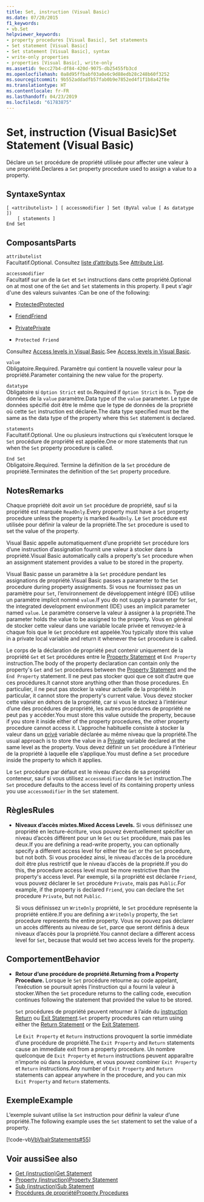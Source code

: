 ```yaml
---
title: Set, instruction (Visual Basic)
ms.date: 07/20/2015
f1_keywords:
- vb.Set
helpviewer_keywords:
- property procedures [Visual Basic], Set statements
- Set statement [Visual Basic]
- Set statement [Visual Basic], syntax
- write-only properties
- properties [Visual Basic], write-only
ms.assetid: 9ecc27b4-df84-420d-9075-db25455fb3cd
ms.openlocfilehash: 0a8d95ffbabf03a0e6c9d88edb28c248b60f3252
ms.sourcegitcommit: 9b552addadfb57fab0b9e7852ed4f1f1b8a42f8e
ms.translationtype: HT
ms.contentlocale: fr-FR
ms.lasthandoff: 04/23/2019
ms.locfileid: "61783875"
---
```

# <a name="set-statement-visual-basic"></a><span data-ttu-id="e57ca-102">Set, instruction (Visual Basic)</span><span class="sxs-lookup"><span data-stu-id="e57ca-102">Set Statement (Visual Basic)</span></span>
<span data-ttu-id="e57ca-103">Déclare un `Set` procédure de propriété utilisée pour affecter une valeur à une propriété.</span><span class="sxs-lookup"><span data-stu-id="e57ca-103">Declares a `Set` property procedure used to assign a value to a property.</span></span>  
  
## <a name="syntax"></a><span data-ttu-id="e57ca-104">Syntaxe</span><span class="sxs-lookup"><span data-stu-id="e57ca-104">Syntax</span></span>  
  
```  
[ <attributelist> ] [ accessmodifier ] Set (ByVal value [ As datatype ])  
    [ statements ]  
End Set  
```  
  
## <a name="parts"></a><span data-ttu-id="e57ca-105">Composants</span><span class="sxs-lookup"><span data-stu-id="e57ca-105">Parts</span></span>  
 `attributelist`  
 <span data-ttu-id="e57ca-106">Facultatif.</span><span class="sxs-lookup"><span data-stu-id="e57ca-106">Optional.</span></span> <span data-ttu-id="e57ca-107">Consultez [liste d’attributs](../../../visual-basic/language-reference/statements/attribute-list.md).</span><span class="sxs-lookup"><span data-stu-id="e57ca-107">See [Attribute List](../../../visual-basic/language-reference/statements/attribute-list.md).</span></span>  
  
 `accessmodifier`  
 <span data-ttu-id="e57ca-108">Facultatif sur un de la `Get` et `Set` instructions dans cette propriété.</span><span class="sxs-lookup"><span data-stu-id="e57ca-108">Optional on at most one of the `Get` and `Set` statements in this property.</span></span> <span data-ttu-id="e57ca-109">Il peut s'agir d'une des valeurs suivantes :</span><span class="sxs-lookup"><span data-stu-id="e57ca-109">Can be one of the following:</span></span>  
  
- [<span data-ttu-id="e57ca-110">Protected</span><span class="sxs-lookup"><span data-stu-id="e57ca-110">Protected</span></span>](../../../visual-basic/language-reference/modifiers/protected.md)  
  
- [<span data-ttu-id="e57ca-111">Friend</span><span class="sxs-lookup"><span data-stu-id="e57ca-111">Friend</span></span>](../../../visual-basic/language-reference/modifiers/friend.md)  
  
- [<span data-ttu-id="e57ca-112">Private</span><span class="sxs-lookup"><span data-stu-id="e57ca-112">Private</span></span>](../../../visual-basic/language-reference/modifiers/private.md)  
  
- `Protected Friend`  
  
 <span data-ttu-id="e57ca-113">Consultez [Access levels in Visual Basic](../../../visual-basic/programming-guide/language-features/declared-elements/access-levels.md).</span><span class="sxs-lookup"><span data-stu-id="e57ca-113">See [Access levels in Visual Basic](../../../visual-basic/programming-guide/language-features/declared-elements/access-levels.md).</span></span>  
  
 `value`  
 <span data-ttu-id="e57ca-114">Obligatoire.</span><span class="sxs-lookup"><span data-stu-id="e57ca-114">Required.</span></span> <span data-ttu-id="e57ca-115">Paramètre qui contient la nouvelle valeur pour la propriété.</span><span class="sxs-lookup"><span data-stu-id="e57ca-115">Parameter containing the new value for the property.</span></span>  
  
 `datatype`  
 <span data-ttu-id="e57ca-116">Obligatoire si `Option Strict` est `On`.</span><span class="sxs-lookup"><span data-stu-id="e57ca-116">Required if `Option Strict` is `On`.</span></span> <span data-ttu-id="e57ca-117">Type de données de la `value` paramètre.</span><span class="sxs-lookup"><span data-stu-id="e57ca-117">Data type of the `value` parameter.</span></span> <span data-ttu-id="e57ca-118">Le type de données spécifié doit être le même que le type de données de la propriété où cette `Set` instruction est déclarée.</span><span class="sxs-lookup"><span data-stu-id="e57ca-118">The data type specified must be the same as the data type of the property where this `Set` statement is declared.</span></span>  
  
 `statements`  
 <span data-ttu-id="e57ca-119">Facultatif.</span><span class="sxs-lookup"><span data-stu-id="e57ca-119">Optional.</span></span> <span data-ttu-id="e57ca-120">Une ou plusieurs instructions qui s’exécutent lorsque le `Set` procédure de propriété est appelée.</span><span class="sxs-lookup"><span data-stu-id="e57ca-120">One or more statements that run when the `Set` property procedure is called.</span></span>  
  
 `End Set`  
 <span data-ttu-id="e57ca-121">Obligatoire.</span><span class="sxs-lookup"><span data-stu-id="e57ca-121">Required.</span></span> <span data-ttu-id="e57ca-122">Termine la définition de la `Set` procédure de propriété.</span><span class="sxs-lookup"><span data-stu-id="e57ca-122">Terminates the definition of the `Set` property procedure.</span></span>  
  
## <a name="remarks"></a><span data-ttu-id="e57ca-123">Notes</span><span class="sxs-lookup"><span data-stu-id="e57ca-123">Remarks</span></span>  
 <span data-ttu-id="e57ca-124">Chaque propriété doit avoir un `Set` procédure de propriété, sauf si la propriété est marquée `ReadOnly`.</span><span class="sxs-lookup"><span data-stu-id="e57ca-124">Every property must have a `Set` property procedure unless the property is marked `ReadOnly`.</span></span> <span data-ttu-id="e57ca-125">Le `Set` procédure est utilisée pour définir la valeur de la propriété.</span><span class="sxs-lookup"><span data-stu-id="e57ca-125">The `Set` procedure is used to set the value of the property.</span></span>  
  
 <span data-ttu-id="e57ca-126">Visual Basic appelle automatiquement d’une propriété `Set` procédure lors d’une instruction d’assignation fournit une valeur à stocker dans la propriété.</span><span class="sxs-lookup"><span data-stu-id="e57ca-126">Visual Basic automatically calls a property's `Set` procedure when an assignment statement provides a value to be stored in the property.</span></span>  
  
 <span data-ttu-id="e57ca-127">Visual Basic passe un paramètre à la `Set` procédure pendant les assignations de propriété.</span><span class="sxs-lookup"><span data-stu-id="e57ca-127">Visual Basic passes a parameter to the `Set` procedure during property assignments.</span></span> <span data-ttu-id="e57ca-128">Si vous ne fournissez pas un paramètre pour `Set`, l’environnement de développement intégré (IDE) utilise un paramètre implicit nommé `value`.</span><span class="sxs-lookup"><span data-stu-id="e57ca-128">If you do not supply a parameter for `Set`, the integrated development environment (IDE) uses an implicit parameter named `value`.</span></span> <span data-ttu-id="e57ca-129">Le paramètre conserve la valeur à assigner à la propriété.</span><span class="sxs-lookup"><span data-stu-id="e57ca-129">The parameter holds the value to be assigned to the property.</span></span> <span data-ttu-id="e57ca-130">Vous en général de stocker cette valeur dans une variable locale privée et renvoyez-le à chaque fois que le `Get` procédure est appelée.</span><span class="sxs-lookup"><span data-stu-id="e57ca-130">You typically store this value in a private local variable and return it whenever the `Get` procedure is called.</span></span>  
  
 <span data-ttu-id="e57ca-131">Le corps de la déclaration de propriété peut contenir uniquement de la propriété `Get` et `Set` procédures entre le [Property Statement](../../../visual-basic/language-reference/statements/property-statement.md) et `End Property` instruction.</span><span class="sxs-lookup"><span data-stu-id="e57ca-131">The body of the property declaration can contain only the property's `Get` and `Set` procedures between the [Property Statement](../../../visual-basic/language-reference/statements/property-statement.md) and the `End Property` statement.</span></span> <span data-ttu-id="e57ca-132">Il ne peut pas stocker quoi que ce soit d’autre que ces procédures.</span><span class="sxs-lookup"><span data-stu-id="e57ca-132">It cannot store anything other than those procedures.</span></span> <span data-ttu-id="e57ca-133">En particulier, il ne peut pas stocker la valeur actuelle de la propriété.</span><span class="sxs-lookup"><span data-stu-id="e57ca-133">In particular, it cannot store the property's current value.</span></span> <span data-ttu-id="e57ca-134">Vous devez stocker cette valeur en dehors de la propriété, car si vous le stockez à l’intérieur d’une des procédures de propriété, les autres procédures de propriété ne peut pas y accéder.</span><span class="sxs-lookup"><span data-stu-id="e57ca-134">You must store this value outside the property, because if you store it inside either of the property procedures, the other property procedure cannot access it.</span></span> <span data-ttu-id="e57ca-135">L’approche habituelle consiste à stocker la valeur dans un [privé](../../../visual-basic/language-reference/modifiers/private.md) variable déclarée au même niveau que la propriété.</span><span class="sxs-lookup"><span data-stu-id="e57ca-135">The usual approach is to store the value in a [Private](../../../visual-basic/language-reference/modifiers/private.md) variable declared at the same level as the property.</span></span> <span data-ttu-id="e57ca-136">Vous devez définir un `Set` procédure à l’intérieur de la propriété à laquelle elle s’applique.</span><span class="sxs-lookup"><span data-stu-id="e57ca-136">You must define a `Set` procedure inside the property to which it applies.</span></span>  
  
 <span data-ttu-id="e57ca-137">Le `Set` procédure par défaut est le niveau d’accès de sa propriété conteneur, sauf si vous utilisez `accessmodifier` dans le `Set` instruction.</span><span class="sxs-lookup"><span data-stu-id="e57ca-137">The `Set` procedure defaults to the access level of its containing property unless you use `accessmodifier` in the `Set` statement.</span></span>  
  
## <a name="rules"></a><span data-ttu-id="e57ca-138">Règles</span><span class="sxs-lookup"><span data-stu-id="e57ca-138">Rules</span></span>  
  
- <span data-ttu-id="e57ca-139">**Niveaux d’accès mixtes.**</span><span class="sxs-lookup"><span data-stu-id="e57ca-139">**Mixed Access Levels.**</span></span> <span data-ttu-id="e57ca-140">Si vous définissez une propriété en lecture-écriture, vous pouvez éventuellement spécifier un niveau d’accès différent pour un le `Get` ou `Set` procédure, mais pas les deux.</span><span class="sxs-lookup"><span data-stu-id="e57ca-140">If you are defining a read-write property, you can optionally specify a different access level for either the `Get` or the `Set` procedure, but not both.</span></span> <span data-ttu-id="e57ca-141">Si vous procédez ainsi, le niveau d’accès de la procédure doit être plus restrictif que le niveau d’accès de la propriété.</span><span class="sxs-lookup"><span data-stu-id="e57ca-141">If you do this, the procedure access level must be more restrictive than the property's access level.</span></span> <span data-ttu-id="e57ca-142">Par exemple, si la propriété est déclarée `Friend`, vous pouvez déclarer le `Set` procédure `Private`, mais pas `Public`.</span><span class="sxs-lookup"><span data-stu-id="e57ca-142">For example, if the property is declared `Friend`, you can declare the `Set` procedure `Private`, but not `Public`.</span></span>  
  
     <span data-ttu-id="e57ca-143">Si vous définissez un `WriteOnly` propriété, le `Set` procédure représente la propriété entière.</span><span class="sxs-lookup"><span data-stu-id="e57ca-143">If you are defining a `WriteOnly` property, the `Set` procedure represents the entire property.</span></span> <span data-ttu-id="e57ca-144">Vous ne pouvez pas déclarer un accès différents au niveau de `Set`, parce que seront définis à deux niveaux d’accès pour la propriété.</span><span class="sxs-lookup"><span data-stu-id="e57ca-144">You cannot declare a different access level for `Set`, because that would set two access levels for the property.</span></span>  
  
## <a name="behavior"></a><span data-ttu-id="e57ca-145">Comportement</span><span class="sxs-lookup"><span data-stu-id="e57ca-145">Behavior</span></span>  
  
- <span data-ttu-id="e57ca-146">**Retour d’une procédure de propriété.**</span><span class="sxs-lookup"><span data-stu-id="e57ca-146">**Returning from a Property Procedure.**</span></span> <span data-ttu-id="e57ca-147">Lorsque le `Set` procédure retourne au code appelant, l’exécution se poursuit après l’instruction qui a fourni la valeur à stocker.</span><span class="sxs-lookup"><span data-stu-id="e57ca-147">When the `Set` procedure returns to the calling code, execution continues following the statement that provided the value to be stored.</span></span>  
  
     <span data-ttu-id="e57ca-148">`Set` procédures de propriété peuvent retourner à l’aide du [instruction Return](../../../visual-basic/language-reference/statements/return-statement.md) ou [Exit Statement](../../../visual-basic/language-reference/statements/exit-statement.md).</span><span class="sxs-lookup"><span data-stu-id="e57ca-148">`Set` property procedures can return using either the [Return Statement](../../../visual-basic/language-reference/statements/return-statement.md) or the [Exit Statement](../../../visual-basic/language-reference/statements/exit-statement.md).</span></span>  
  
     <span data-ttu-id="e57ca-149">Le `Exit Property` et `Return` instructions provoquent la sortie immédiate d’une procédure de propriété.</span><span class="sxs-lookup"><span data-stu-id="e57ca-149">The `Exit Property` and `Return` statements cause an immediate exit from a property procedure.</span></span> <span data-ttu-id="e57ca-150">Un nombre quelconque de `Exit Property` et `Return` instructions peuvent apparaître n’importe où dans la procédure, et vous pouvez combiner `Exit Property` et `Return` instructions.</span><span class="sxs-lookup"><span data-stu-id="e57ca-150">Any number of `Exit Property` and `Return` statements can appear anywhere in the procedure, and you can mix `Exit Property` and `Return` statements.</span></span>  
  
## <a name="example"></a><span data-ttu-id="e57ca-151">Exemple</span><span class="sxs-lookup"><span data-stu-id="e57ca-151">Example</span></span>  
 <span data-ttu-id="e57ca-152">L’exemple suivant utilise la `Set` instruction pour définir la valeur d’une propriété.</span><span class="sxs-lookup"><span data-stu-id="e57ca-152">The following example uses the `Set` statement to set the value of a property.</span></span>  
  
 [!code-vb[VbVbalrStatements#55](~/samples/snippets/visualbasic/VS_Snippets_VBCSharp/VbVbalrStatements/VB/Class1.vb#55)]  
  
## <a name="see-also"></a><span data-ttu-id="e57ca-153">Voir aussi</span><span class="sxs-lookup"><span data-stu-id="e57ca-153">See also</span></span>

- [<span data-ttu-id="e57ca-154">Get (instruction)</span><span class="sxs-lookup"><span data-stu-id="e57ca-154">Get Statement</span></span>](../../../visual-basic/language-reference/statements/get-statement.md)
- [<span data-ttu-id="e57ca-155">Property (instruction)</span><span class="sxs-lookup"><span data-stu-id="e57ca-155">Property Statement</span></span>](../../../visual-basic/language-reference/statements/property-statement.md)
- [<span data-ttu-id="e57ca-156">Sub (instruction)</span><span class="sxs-lookup"><span data-stu-id="e57ca-156">Sub Statement</span></span>](../../../visual-basic/language-reference/statements/sub-statement.md)
- [<span data-ttu-id="e57ca-157">Procédures de propriété</span><span class="sxs-lookup"><span data-stu-id="e57ca-157">Property Procedures</span></span>](../../../visual-basic/programming-guide/language-features/procedures/property-procedures.md)
